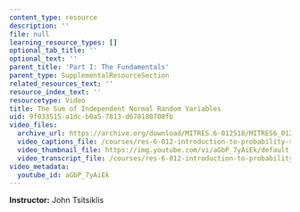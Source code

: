 ```yaml
---
content_type: resource
description: ''
file: null
learning_resource_types: []
optional_tab_title: ''
optional_text: ''
parent_title: 'Part I: The Fundamentals'
parent_type: SupplementalResourceSection
related_resources_text: ''
resource_index_text: ''
resourcetype: Video
title: The Sum of Independent Normal Random Variables
uid: 9f033515-a1dc-b0a5-7813-d678180708fb
video_files:
  archive_url: https://archive.org/download/MITRES.6-012S18/MITRES6_012S18_L12-04_300k.mp4
  video_captions_file: /courses/res-6-012-introduction-to-probability-spring-2018/4726a16734ce5ec9a1582b3c7c44961c_aGbP_7yAiEk.vtt
  video_thumbnail_file: https://img.youtube.com/vi/aGbP_7yAiEk/default.jpg
  video_transcript_file: /courses/res-6-012-introduction-to-probability-spring-2018/4ac874aed59d36adc17404c89bf57288_aGbP_7yAiEk.pdf
video_metadata:
  youtube_id: aGbP_7yAiEk
---
```


**Instructor:** John Tsitsiklis
